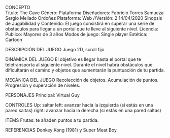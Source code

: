 
CONCEPTO    
    Título: The Cave
    Género: Plataforma
    Diseñadores:
        Fabricio Torres Samueza
        Sergio Mellado Ordoñez
    Plataforma: Web
    //Versión: 2 14/04/2020
    Sinopsis de Jugabilidad y Contenido: 
        El juego consistirá en superar una serie de obstáculos para llegar a un portal que te lleve al siguiente nivel.
    Licencia:
    Publico: Mayores de 3 años
    Modos de juego: Single player
    Estética: Cartoon

DESCRIPCIÓN DEL JUEGO
Juego 2D, scroll fijo

DINÁMICA DEL JUEGO
El objetivo es llegar hasta el portal que te teletransporta al siguiente nivel. Durante el nivel habrá obstáculos que dificultarán el camino y objetos que aumentarán la puntuación de tu partida.

MECÁNICA DEL JUEGO
Recolección de objetos.
Acumulación de puntos.
Progresión y superación de niveles.

PERSONAJES
Principal: Virtual Guy

CONTROLES
Up: saltar
left: avanzar hacia la izquierda (si estás en una pared saltas)
right: avanzar hacia la derecha (si estás en una pared saltas)

ITEMS
Frutas: te añaden puntos a tu partida.

REFERENCIAS
Donkey Kong (1981) y Super Meat Boy.